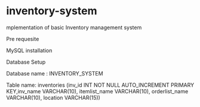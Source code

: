 # inventory-system

mplementation of basic Inventory management system

Pre requesite

MySQL installation

Database Setup


Database name : INVENTORY_SYSTEM

Table name: inventories (inv_id INT NOT NULL AUTO_INCREMENT PRIMARY KEY,inv_name VARCHAR(10), itemlist_name VARCHAR(10), orderlist_name VARCHAR(10), location VARCHAR(15))

